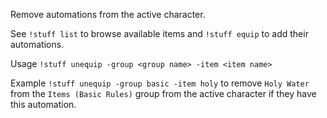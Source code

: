 Remove automations from the active character.

See `!stuff list` to browse available items and `!stuff equip` to add their automations.

Usage `!stuff unequip -group <group name> -item <item name>`

Example `!stuff unequip -group basic -item holy` to remove `Holy Water` from the `Items (Basic Rules)` group from the active character if they have this automation.